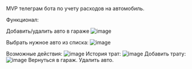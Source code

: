 MVP телеграм бота по учету расходов на автомобиль.

Функционал:

Добавить/удалить авто в гараже
![image](https://github.com/17Lexy/ExpenseTracker/assets/135131851/cc5869bc-b65f-4b77-88e9-0335aee6328a)

Выбрать нужное авто из списка:
![image](https://github.com/17Lexy/ExpenseTracker/assets/135131851/f142b8a4-0d2d-477c-826a-40838eda63df)

Возможные действия: ![image](https://github.com/17Lexy/ExpenseTracker/assets/135131851/9ed77671-1e30-4ff1-bdf0-74763dea39b0)
История трат: ![image](https://github.com/17Lexy/ExpenseTracker/assets/135131851/54a45242-2f91-4e4f-b1a3-9c3e0781a3e0)
Добавить трату: ![image](https://github.com/17Lexy/ExpenseTracker/assets/135131851/4c712057-b4ee-4281-9704-6f51ae5e46bd)
Вернуться в гараж.
Удалить авто.
